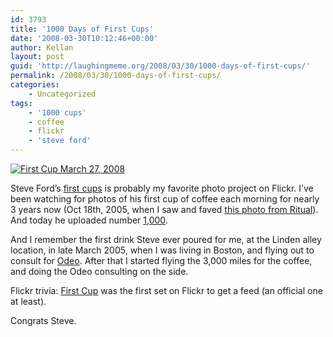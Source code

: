 ```yaml
---
id: 3793
title: '1000 Days of First Cups'
date: '2008-03-30T10:12:46+00:00'
author: Kellan
layout: post
guid: 'http://laughingmeme.org/2008/03/30/1000-days-of-first-cups/'
permalink: /2008/03/30/1000-days-of-first-cups/
categories:
    - Uncategorized
tags:
    - '1000 cups'
    - coffee
    - flickr
    - 'steve ford'
---
```


[![First Cup March 27, 2008](http://farm3.static.flickr.com/2019/2367538027_f4850110d3.jpg)](http://www.flickr.com/photos/dogmilque/2367538027/ "First Cup March 27, 2008 by dogmilque, on Flickr")

Steve Ford’s [first cups](http://www.flickr.com/photos/dogmilque/2367538027/) is probably my favorite photo project on Flickr. I’ve been watching for photos of his first cup of coffee each morning for nearly 3 years now (Oct 18th, 2005, when I saw and faved [this photo from Ritual](http://www.flickr.com/photos/dogmilque/24342722/in/set-532968/)). And today he uploaded number [1,000](http://www.flickr.com/photos/dogmilque/2367538027/).

And I remember the first drink Steve ever poured for me, at the Linden alley location, in late March 2005, when I was living in Boston, and flying out to consult for [Odeo](http://odeo.com). After that I started flying the 3,000 miles for the coffee, and doing the Odeo consulting on the side.

Flickr trivia: [First Cup](http://www.flickr.com/photos/dogmilque/sets/532968/) was the first set on Flickr to get a feed (an official one at least).

Congrats Steve.